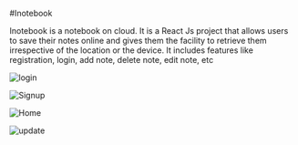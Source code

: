 #Inotebook

Inotebook is a notebook on cloud. It is a React Js project that allows users to save their notes online and gives them the facility to retrieve them irrespective of the location or the device. It includes features like registration, login, add note, delete note, edit note, etc

![login](https://user-images.githubusercontent.com/100046217/204561430-1b010644-9db0-46ef-914a-79dcedfaad5c.png)

![Signup](https://user-images.githubusercontent.com/100046217/204561719-a56e24f7-8231-44f9-b5dd-c776bbb21f30.png)

![Home](https://user-images.githubusercontent.com/100046217/204562001-338da961-e7b2-4a57-93c7-bc5ff2bfebed.png)

![update](https://user-images.githubusercontent.com/100046217/204562214-4e2726aa-1a19-4a0f-875f-136e066ed366.png)

